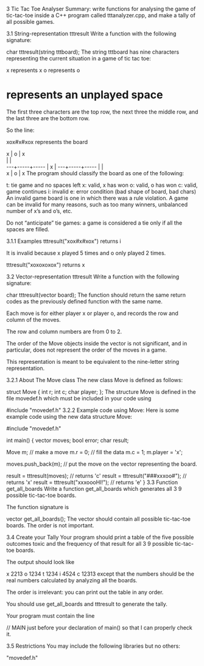 3 Tic Tac Toe Analyser
Summary: write functions for analysing the game of tic-tac-toe inside a C++ program called tttanalyzer.cpp, and make a tally of all possible games.

3.1 String-representation tttresult
Write a function with the following signature:

char tttresult(string tttboard);
The string tttboard has nine characters representing the current situation in a game of tic tac toe:

x represents x
o represents o
# represents an unplayed space
The first three characters are the top row, the next three the middle row, and the last three are the bottom row.

So the line:

xox#x#xox
represents the board

 x |  o  |  x  
   |     |      
---+-----+-----
   |  x  |
---+-----+----- 
   |     |  
 x |  o  |  x
The program should classify the board as one of the following:

t: tie game and no spaces left
x: valid, x has won
o: valid, o has won
c: valid, game continues
i: invalid
e: error condition (bad shape of board, bad chars)
An invalid game board is one in which there was a rule violation. A game can be invalid for many reasons, such as too many winners, unbalanced number of x’s and o’s, etc.

Do not “anticipate” tie games: a game is considered a tie only if all the spaces are filled.

3.1.1 Examples
tttresult("xox#x#xox") returns i

It is invalid because x played 5 times and o only played 2 times.

tttresult("xoxoxoxox") returns x

3.2 Vector-representation tttresult
Write a function with the following signature:

char tttresult(vector<Move> board);
The function should return the same return codes as the previously defined function with the same name.

Each move is for either player x or player o, and records the row and column of the moves.

The row and column numbers are from 0 to 2.

The order of the Move objects inside the vector is not significant, and in particular, does not represent the order of the moves in a game.

This representation is meant to be equivalent to the nine-letter string representation.

3.2.1 About The Move class
The new class Move is defined as follows:

struct Move {
    int r;
    int c;
    char player;
};
The structure Move is defined in the file movedef.h which must be included in your code using

#include "movedef.h"
3.2.2 Example code using Move:
Here is some example code using the new data structure Move:


#include "movedef.h"

int main() {
  vector<Move> moves;
  bool error;
  char result;

  Move m; // make a move 
  m.r = 0; // fill the data
  m.c = 1;
  m.player = 'x';

  moves.push_back(m); // put the move on the vector representing the board.

  result = tttresult(moves);  // returns 'c'
  result = tttresult("###xxxoo#"); // returns 'x'
  result = tttresult("xxxoooHI!"); // returns 'e'
}
3.3 Function get_all_boards
Write a function get_all_boards which generates all 
3
9
 possible tic-tac-toe boards.

The function signature is

vector<string> get_all_boards();
The vector should contain all possible tic-tac-toe boards. The order is not important.

3.4 Create your Tally
Your program should print a table of the five possible outcomes toxic and the frequency of that result for all 
3
9
 possible tic-tac-toe boards.

The output should look like

x 2213
o 1234
t 1234
i 4524
c 12313
except that the numbers should be the real numbers calculated by analyzing all the boards.

The order is irrelevant: you can print out the table in any order.

You should use get_all_boards and tttresult to generate the tally.

Your program must contain the line

// MAIN
just before your declaration of main() so that I can properly check it.

3.5 Restrictions
You may include the following libraries but no others:

<iostream>
<string>
<array>
<vector>
<map>
"movedef.h"
